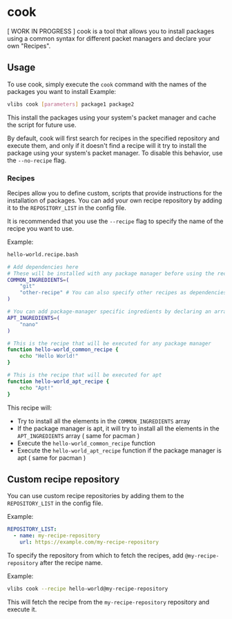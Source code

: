 # cook
[ WORK IN PROGRESS ]
cook is a tool that allows you to install packages using a common syntax for different packet managers and declare your own "Recipes".

## Usage

To use cook, simply execute the `cook` command with the names of the packages you want to install
Example:

```bash
vlibs cook [parameters] package1 package2 
```

This install the packages using your system's packet manager and cache the script for future use.

By default, cook will first search for recipes in the specified repository and execute them, and only if it doesn't find a recipe will it try to install the package using your system's packet manager. To disable this behavior, use the `--no-recipe` flag.

### Recipes

Recipes allow you to define custom, scripts that provide instructions for the installation of packages. You can add your own recipe repository by adding it to the `REPOSITORY_LIST` in the config file.

It is recommended that you use the `--recipe` flag to specify the name of the recipe you want to use.

Example:

```bash
hello-world.recipe.bash

# Add dependencies here
# These will be installed with any package manager before using the recipe
COMMON_INGREDIENTS=(
    "git"
    "other-recipe" # You can also specify other recipes as dependencies
)

# You can add package-manager specific ingredients by declaring an array with the name of the package manager
APT_INGREDIENTS=(
    "nano"
)

# This is the recipe that will be executed for any package manager
function hello-world_common_recipe {
    echo "Hello World!"
}

# This is the recipe that will be executed for apt
function hello-world_apt_recipe {
    echo "Apt!"
}

```

This recipe will:

- Try to install all the elements in the `COMMON_INGREDIENTS` array
- If the package manager is apt, it will try to install all the elements in the `APT_INGREDIENTS` array ( same for pacman )
- Execute the `hello-world_common_recipe` function
- Execute the `hello-world_apt_recipe` function if the package manager is apt ( same for pacman )

## Custom recipe repository

You can use custom recipe repositories by adding them to the `REPOSITORY_LIST` in the config file.

Example:

```yaml
REPOSITORY_LIST:
  - name: my-recipe-repository
    url: https://example.com/my-recipe-repository
```

To specify the repository from which to fetch the recipes, add `@my-recipe-repository` after the recipe name.

Example:

```bash
vlibs cook --recipe hello-world@my-recipe-repository
```

This will fetch the recipe from the `my-recipe-repository` repository and execute it.
